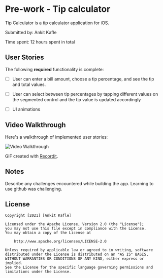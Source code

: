 # Pre-work - Tip calculator

Tip Calculator is a tip calculator application for iOS.

Submitted by: Ankit Kafle

Time spent: 12 hours spent in total

## User Stories

The following **required** functionality is complete:

* [ ] User can enter a bill amount, choose a tip percentage, and see the tip and total values.
* [ ] User can select between tip percentages by tapping different values on the segmented control and the tip value is updated accordingly
* [ ] UI animations


## Video Walkthrough

Here's a walkthrough of implemented user stories:

<img src='http://g.recordit.co/KM1PN7sF28.gif' title='Video Walkthrough' width='' alt='Video Walkthrough' />

GIF created with [Recordit](http://g.recordit.co/KM1PN7sF28.gif).

## Notes

Describe any challenges encountered while building the app.
Learning to use github was challenging. 

## License

    Copyright [2021] [Ankit Kafle]

    Licensed under the Apache License, Version 2.0 (the "License");
    you may not use this file except in compliance with the License.
    You may obtain a copy of the License at

        http://www.apache.org/licenses/LICENSE-2.0

    Unless required by applicable law or agreed to in writing, software
    distributed under the License is distributed on an "AS IS" BASIS,
    WITHOUT WARRANTIES OR CONDITIONS OF ANY KIND, either express or implied.
    See the License for the specific language governing permissions and
    limitations under the License.
